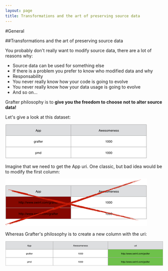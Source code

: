 ```yaml
---
layout: page
title: Transformations and the art of preserving source data
---
```


#General

##Transformations and the art of preserving source data

You probably don't really want to modify source data, there are a lot of reasons why:

- Source data can be used for something else
- If there is a problem you prefer to know who modified data and why
- Responsability
- You never really know how your code is going to evolve
- You never really know how your data usage is going to evolve
- And so on...

Grafter philosophy is to **give you the freedom to choose not to alter source data!**

Let's give a look at this dataset:

![transformations](/assets/101_tranformation_1.png)

Imagine that we need to get the App uri. One classic, but bad idea would be to modify the first column:

![transformations](/assets/101_tranformation_2.png)

Whereas Grafter's philosophy is to create a new column with the uri:

![transformations](/assets/101_tranformation_3.png)
